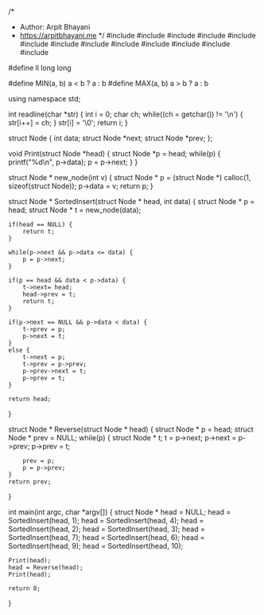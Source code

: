 /*
 *  Author: Arpit Bhayani
 *  https://arpitbhayani.me
 */
#include <cmath>
#include <cstdio>
#include <cstdlib>
#include <climits>
#include <deque>
#include <iostream>
#include <list>
#include <limits>
#include <map>
#include <queue>
#include <set>
#include <stack>
#include <vector>

#define ll long long

#define MIN(a, b) a < b ? a : b
#define MAX(a, b) a > b ? a : b

using namespace std;

int readline(char *str) {
    int i = 0;
    char ch;
    while((ch = getchar()) != '\n') {
        str[i++] = ch;
    }
    str[i] = '\0';
    return i;
}

struct Node {
    int data;
    struct Node *next;
    struct Node *prev;
};

void Print(struct Node *head) {
    struct Node *p = head;
    while(p) {
        printf("%d\n", p->data);
        p = p->next;
    }
}

struct Node * new_node(int v) {
    struct Node * p = (struct Node *) calloc(1, sizeof(struct Node));
    p->data = v;
    return p;
}

struct Node * SortedInsert(struct Node * head, int data) {
    struct Node * p = head;
    struct Node * t = new_node(data);

    if(head == NULL) {
        return t;
    }

    while(p->next && p->data <= data) {
        p = p->next;
    }

    if(p == head && data < p->data) {
        t->next= head;
        head->prev = t;
        return t;
    }

    if(p->next == NULL && p->data < data) {
        t->prev = p;
        p->next = t;
    }
    else {
        t->next = p;
        t->prev = p->prev;
        p->prev->next = t;
        p->prev = t;
    }

    return head;
}

struct Node * Reverse(struct Node * head) {
    struct Node * p = head;
    struct Node * prev = NULL;
    while(p) {
        struct Node * t;
        t = p->next;
        p->next = p->prev;
        p->prev = t;

        prev = p;
        p = p->prev;
    }
    return prev;
}

int main(int argc, char *argv[]) {
    struct Node * head = NULL;
    head = SortedInsert(head, 1);
    head = SortedInsert(head, 4);
    head = SortedInsert(head, 2);
    head = SortedInsert(head, 3);
    head = SortedInsert(head, 7);
    head = SortedInsert(head, 6);
    head = SortedInsert(head, 9);
    head = SortedInsert(head, 10);

    Print(head);
    head = Reverse(head);
    Print(head);

    return 0;
}
